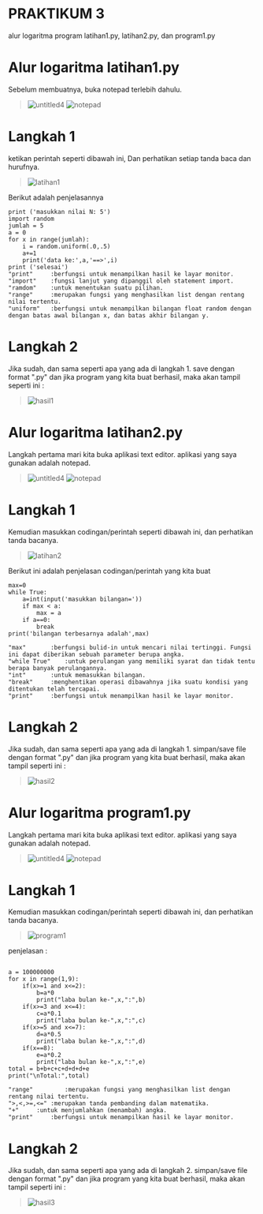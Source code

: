 # PRAKTIKUM 3
alur logaritma program latihan1.py, latihan2.py, dan program1.py



# Alur logaritma latihan1.py

Sebelum membuatnya, buka notepad terlebih dahulu.
>![untitled4](https://user-images.githubusercontent.com/46734001/52701019-d02c7b80-2fab-11e9-899e-2735367c1db4.png)
>![notepad](https://user-images.githubusercontent.com/46734001/52701098-02d67400-2fac-11e9-8237-7098ec03cf36.png)

# Langkah 1

ketikan perintah seperti dibawah ini, Dan perhatikan setiap tanda baca dan hurufnya.
>![latihan1](https://user-images.githubusercontent.com/46734001/52701401-c0616700-2fac-11e9-89b3-08e4b1cf677f.png)

Berikut adalah penjelasannya

```
print ('masukkan nilai N: 5')
import random
jumlah = 5
a = 0
for x in range(jumlah):
	i = random.uniform(.0,.5)
	a+=1
	print('data ke:',a,'==>',i)
print ('selesai')
"print"     :berfungsi untuk menampilkan hasil ke layar monitor.
"import"    :fungsi lanjut yang dipanggil oleh statement import.
"ramdom"    :untuk menentukan suatu pilihan.
"range"     :merupakan fungsi yang menghasilkan list dengan rentang nilai tertentu.
"uniform"   :berfungsi untuk menampilkan bilangan float random dengan dengan batas awal bilangan x, dan batas akhir bilangan y.

```
# Langkah 2

Jika sudah, dan sama seperti apa yang ada di langkah 1. save dengan format ".py"
dan jika program yang kita buat berhasil, maka akan tampil seperti ini :
>![hasil1](https://user-images.githubusercontent.com/46734001/52702638-27801b00-2faf-11e9-87ec-32b74ca9ae06.png)


# Alur logaritma latihan2.py

Langkah pertama mari kita buka aplikasi text editor. aplikasi yang saya gunakan adalah notepad.
>![untitled4](https://user-images.githubusercontent.com/46734001/52701019-d02c7b80-2fab-11e9-899e-2735367c1db4.png)
>![notepad](https://user-images.githubusercontent.com/46734001/52701098-02d67400-2fac-11e9-8237-7098ec03cf36.png)

# Langkah 1

Kemudian masukkan codingan/perintah seperti dibawah ini, dan perhatikan tanda bacanya.
>![latihan2](https://user-images.githubusercontent.com/46734001/52925992-738fde80-3366-11e9-8454-d3abcee72b9b.png)

Berikut ini adalah penjelasan codingan/perintah yang kita buat

```
max=0
while True:
	a=int(input('masukkan bilangan='))
	if max < a:
		max = a
	if a==0:
		break
print('bilangan terbesarnya adalah',max)

"max"		:berfungsi bulid-in untuk mencari nilai tertinggi. Fungsi ini dapat diberikan sebuah parameter berupa angka.
"while True"	:untuk perulangan yang memiliki syarat dan tidak tentu berapa banyak perulangannya.
"int"		:untuk memasukkan bilangan.
"break"		:menghentikan operasi dibawahnya jika suatu kondisi yang ditentukan telah tercapai.
"print"		:berfungsi untuk menampilkan hasil ke layar monitor.

```
# Langkah 2

Jika sudah, dan sama seperti apa yang ada di langkah 1. simpan/save file dengan format ".py"
dan jika program yang kita buat berhasil, maka akan tampil seperti ini :
>![hasil2](https://user-images.githubusercontent.com/46734001/52926626-22cdb500-3369-11e9-8df5-1e3e7de026e7.png)

# Alur logaritma program1.py

Langkah pertama mari kita buka aplikasi text editor. aplikasi yang saya gunakan adalah notepad.
>![untitled4](https://user-images.githubusercontent.com/46734001/52701019-d02c7b80-2fab-11e9-899e-2735367c1db4.png)
>![notepad](https://user-images.githubusercontent.com/46734001/52701098-02d67400-2fac-11e9-8237-7098ec03cf36.png)

# Langkah 1

Kemudian masukkan codingan/perintah seperti dibawah ini, dan perhatikan tanda bacanya.
>![program1](https://user-images.githubusercontent.com/46734001/52926903-7096ed00-336a-11e9-927d-cf611832f5cf.png)

penjelasan :

```

a = 100000000
for x in range(1,9):
	if(x>=1 and x<=2):
		b=a*0
		print("laba bulan ke-",x,":",b)
	if(x>=3 and x<=4):
		c=a*0.1
		print("laba bulan ke-",x,":",c)
	if(x>=5 and x<=7):
		d=a*0.5
		print("laba bulan ke-",x,":",d)
	if(x==8):
		e=a*0.2
		print("laba bulan ke-",x,":",e)
total = b+b+c+c+d+d+d+e
print("\nTotal:",total)

"range"     	:merupakan fungsi yang menghasilkan list dengan rentang nilai tertentu.
">,<,>=,<="	:merupakan tanda pembanding dalam matematika.
"+"		:untuk menjumlahkan (menambah) angka.
"print"		:berfungsi untuk menampilkan hasil ke layar monitor.

```

# Langkah 2

Jika sudah, dan sama seperti apa yang ada di langkah 2. simpan/save file dengan format ".py"
dan jika program yang kita buat berhasil, maka akan tampil seperti ini :
>![hasil3](https://user-images.githubusercontent.com/46734001/52927216-fcf5df80-336b-11e9-8b88-5a5176a460c7.png)
